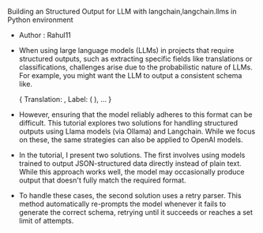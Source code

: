 Building an Structured Output for LLM with langchain,langchain.llms in Python environment

-  Author : Rahul11
- When using large language models (LLMs) in projects that require structured outputs,
  such as extracting specific fields like translations or classifications,
  challenges arise due to the probabilistic nature of LLMs. For example, you might want the LLM to output a consistent schema like.

  {
  Translation: ,
  Label:  ( ),
  ...
  }
  
- However, ensuring that the model reliably adheres to this format can be difficult.
  This tutorial explores two solutions for handling structured outputs using Llama models (via Ollama) and Langchain.
  While we focus on these, the same strategies can also be applied to OpenAI models.

- In the tutorial, I present two solutions. The first involves using models trained to output JSON-structured data
  directly instead of plain text. While this approach works well, the model may occasionally produce output that doesn't fully match the required format.

- To handle these cases, the second solution uses a retry parser. This method automatically re-prompts the model
  whenever it fails to generate the correct schema, retrying until it succeeds or reaches a set limit of attempts.
